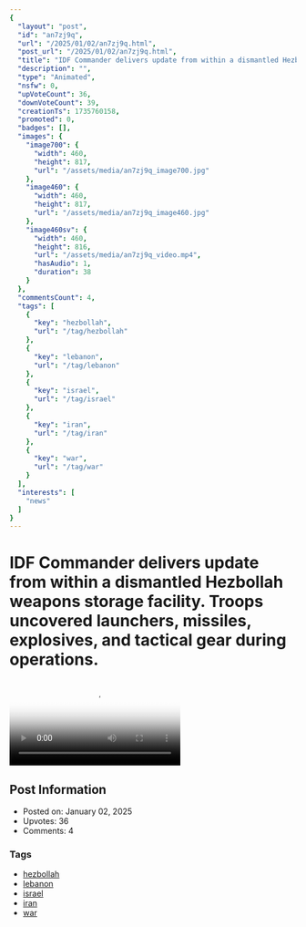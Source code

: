 ```yaml
---
{
  "layout": "post",
  "id": "an7zj9q",
  "url": "/2025/01/02/an7zj9q.html",
  "post_url": "/2025/01/02/an7zj9q.html",
  "title": "IDF Commander delivers update from within a dismantled Hezbollah weapons storage facility. Troops uncovered launchers, missiles, explosives, and tactical gear during operations.",
  "description": "",
  "type": "Animated",
  "nsfw": 0,
  "upVoteCount": 36,
  "downVoteCount": 39,
  "creationTs": 1735760158,
  "promoted": 0,
  "badges": [],
  "images": {
    "image700": {
      "width": 460,
      "height": 817,
      "url": "/assets/media/an7zj9q_image700.jpg"
    },
    "image460": {
      "width": 460,
      "height": 817,
      "url": "/assets/media/an7zj9q_image460.jpg"
    },
    "image460sv": {
      "width": 460,
      "height": 816,
      "url": "/assets/media/an7zj9q_video.mp4",
      "hasAudio": 1,
      "duration": 38
    }
  },
  "commentsCount": 4,
  "tags": [
    {
      "key": "hezbollah",
      "url": "/tag/hezbollah"
    },
    {
      "key": "lebanon",
      "url": "/tag/lebanon"
    },
    {
      "key": "israel",
      "url": "/tag/israel"
    },
    {
      "key": "iran",
      "url": "/tag/iran"
    },
    {
      "key": "war",
      "url": "/tag/war"
    }
  ],
  "interests": [
    "news"
  ]
}
---
```


# IDF Commander delivers update from within a dismantled Hezbollah weapons storage facility. Troops uncovered launchers, missiles, explosives, and tactical gear during operations.

<video controls playsinline loop poster="/assets/media/an7zj9q_image460.jpg">
  <source src="/assets/media/an7zj9q_video.mp4" type="video/mp4">
  Your browser does not support the video tag.
</video>

## Post Information

- Posted on: January 02, 2025
- Upvotes: 36
- Comments: 4

### Tags

- [hezbollah](/tag/hezbollah)
- [lebanon](/tag/lebanon)
- [israel](/tag/israel)
- [iran](/tag/iran)
- [war](/tag/war)
